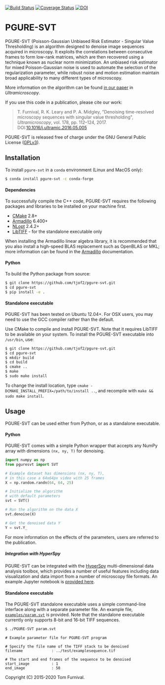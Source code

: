 [![Build Status](https://travis-ci.org/tjof2/pgure-svt.svg?branch=master)](https://travis-ci.org/tjof2/pgure-svt)
[![Coverage Status](https://coveralls.io/repos/github/tjof2/pgure-svt/badge.svg?branch=master)](https://coveralls.io/github/tjof2/pgure-svt?branch=master)
[![DOI](https://zenodo.org/badge/48366354.svg)](https://zenodo.org/badge/latestdoi/48366354)

# PGURE-SVT
PGURE-SVT (Poisson-Gaussian Unbiased Risk Estimator - Singular Value Thresholding) is an algorithm designed to denoise image sequences acquired in microscopy. It exploits the correlations between consecutive frames to form low-rank matrices, which are then recovered using a technique known as nuclear norm minimization. An unbiased risk estimator for mixed Poisson-Gaussian noise is used to automate the selection of the regularization parameter, while robust noise and motion estimation maintain broad applicability to many different types of microscopy.

More information on the algorithm can be found [in our paper](http://dx.doi.org/10.1016/j.ultramic.2016.05.005) in *Ultramicroscopy*.

If you use this code in a publication, please cite our work:

> T. Furnival, R. K. Leary and P. A. Midgley, "Denoising time-resolved microscopy sequences with singular value thresholding", *Ultramicroscopy*, vol. 178, pp. 112–124, 2017. DOI:[10.1016/j.ultramic.2016.05.005](http://dx.doi.org/10.1016/j.ultramic.2016.05.005)

PGURE-SVT is released free of charge under the GNU General Public License ([GPLv3](http://www.gnu.org/licenses/gpl-3.0.en.html)).

## Installation

To install ``pgure-svt`` in a `conda` environment (Linux and MacOS only):

```bash
$ conda install pgure-svt -c conda-forge
```

#### Dependencies
To successfully compile the C++ code, PGURE-SVT requires the following packages and libraries to be installed on your machine first.

- [CMake](http://www.cmake.org) 2.8+
- [Armadillo](http://arma.sourceforge.net) 6.400+
- [NLopt](http://ab-initio.mit.edu/wiki/index.php/NLopt) 2.4.2+
- [LibTIFF](http://www.remotesensing.org/libtiff/) - for the standalone executable only

When installing the Armadillo linear algebra library, it is recommended that you also install a high-speed BLAS replacement such as OpenBLAS or MKL; more information can be found in the [Armadillo](http://arma.sourceforge.net/faq.html#blas_lapack_replacements) documentation.

#### Python
To build the Python package from source:

```bash
$ git clone https://github.com/tjof2/pgure-svt.git
$ cd pgure-svt
$ pip install -e .
```

#### Standalone executable
PGURE-SVT has been tested on Ubuntu 12.04+. For OSX users, you may need to use the GCC compiler rather than the default.

Use CMake to compile and install PGURE-SVT. Note that it requires LibTIFF to be available on your system. To install the PGURE-SVT executable into `/usr/bin`, use:

```bash
$ git clone https://github.com/tjof2/pgure-svt.git
$ cd pgure-svt
$ mkdir build
$ cd build
$ cmake ..
$ make
$ sudo make install
```

To change the install location, type `cmake -DCMAKE_INSTALL_PREFIX=/path/to/install ..`, and recompile with `make && sudo make install`.

## Usage
PGURE-SVT can be used either from Python, or as a standalone executable.

#### Python
PGURE-SVT comes with a simple Python wrapper that accepts any NumPy array with dimensions `(nx, ny, T)` for denoising.

```python
import numpy as np
from pguresvt import SVT

# Example dataset has dimensions (nx, ny, T),
# in this case a 64x64px video with 25 frames
X = np.random.randn(64, 64, 25)

# Initialize the algorithm
# with default parameters
svt = SVT()

# Run the algorithm on the data X
svt.denoise(X)

# Get the denoised data Y
Y = svt.Y_
```

For more information on the effects of the parameters, users are referred to the publication.

##### Integration with HyperSpy
PGURE-SVT can be integrated with the [HyperSpy](http://hyperspy.org) multi-dimensional data analysis toolbox, which provides a number of useful features including data visualization and data import from a number of microscopy file formats. An example Jupyter notebook is [provided here](https://github.com/tjof2/pgure-svt/blob/master/examples/PGURE-SVT-HyperSpy-Demo.ipynb).

#### Standalone executable
The PGURE-SVT standalone executable uses a simple command-line interface along with a separate parameter file. An example file, [`examples/param.svt`](https://github.com/tjof2/pgure-svt/blob/master/examples/param.svt) is provided. Note that the standalone executable currently only supports 8-bit and 16-bit TIFF sequences.

```bash
$ ./PGURE-SVT param.svt
```

```
# Example parameter file for PGURE-SVT program

# Specify the file name of the TIFF stack to be denoised
filename             : ../test/examplesequence.tif

# The start and end frames of the sequence to be denoised
start_image          : 1
end_image            : 50
```

Copyright (C) 2015-2020 Tom Furnival.
